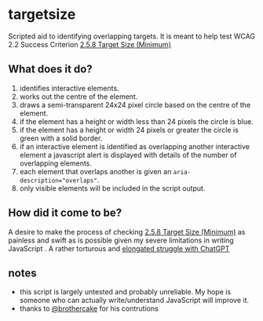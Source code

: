 # targetsize
Scripted aid to identifying overlapping targets. It is meant to help test WCAG 2.2 Success Criterion [2.5.8 Target Size (Minimum)](https://www.w3.org/TR/WCAG22/#target-size-minimum)
## What does it do?
1. identifies interactive elements.
2. works out the centre of the element.
3. draws a semi-transparent 24x24 pixel circle based on the centre of the element.
4. if the element has a height or width less than 24 pixels the circle is blue.
5. if the element has a height or width 24 pixels or greater the circle is green with a solid border.
6. if an interactive element is identified as overlapping another interactive element a javascript alert is displayed with details of the number of overlapping elements.
7. each element that overlaps another is given an `aria-description="overlaps"`.
8. only visible elements will be included in the script output.

## How did it come to be?
A desire to make the process of checking [2.5.8 Target Size (Minimum)](https://www.w3.org/TR/WCAG22/#target-size-minimum) as painless and swift as is possible given my severe limitations in writing JavaScript .
A rather torturous and [elongated struggle with ChatGPT](https://chat.openai.com/share/44300874-351e-4c4e-a760-f6032ac1d8a0)

## notes
- this script is largely untested and probably unreliable. My hope is someone who can actually write/understand JavaScript will improve it.
- thanks to [@brothercake](https://github.com/brothercake) for his contrutions
